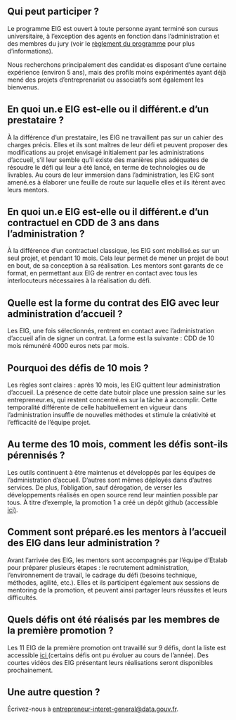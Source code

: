 ## Qui peut participer ?

Le programme EIG est ouvert à toute personne ayant terminé son cursus
universitaire, à l’exception des agents en fonction dans
l’administration et des membres du jury (voir le [règlement du
programme](https://entrepreneur-interet-general.etalab.gouv.fr/assets/EIG-promotion2_reglement_programme_VFF.pdf)
pour plus d’informations).

Nous recherchons principalement des candidat·es disposant d’une
certaine expérience (environ 5 ans), mais des profils moins
expérimentés ayant déjà mené des projets d’entreprenariat ou
associatifs sont également les bienvenus.

## En quoi un.e EIG est-elle ou il différent.e d’un prestataire ?

À la différence d’un prestataire, les EIG ne travaillent pas sur un
cahier des charges précis. Elles et ils sont maîtres de leur défi et
peuvent proposer des modifications au projet envisagé initialement par
les administrations d’accueil, s’il leur semble qu’il existe des
manières plus adéquates de résoudre le défi qui leur a été lancé, en
terme de technologies ou de livrables.  Au cours de leur immersion
dans l’administration, les EIG sont amené.es à élaborer une feuille de
route sur laquelle elles et ils itèrent avec leurs mentors.

## En quoi un.e EIG est-elle ou il différent.e d’un contractuel en CDD de 3 ans dans l’administration ?

À la différence d’un contractuel classique, les EIG sont mobilisé.es
sur un seul projet, et pendant 10 mois. Cela leur permet de mener un
projet de bout en bout, de sa conception à sa réalisation. Les mentors
sont garants de ce format, en permettant aux EIG de rentrer en contact
avec tous les interlocuteurs nécessaires à la réalisation du défi.

## Quelle est la forme du contrat des EIG avec leur administration d’accueil ?

Les EIG, une fois sélectionnés, rentrent en contact avec
l’administration d’accueil afin de signer un contrat. La forme est la
suivante : CDD de 10 mois rémunéré 4000 euros nets par mois.

## Pourquoi des défis de 10 mois ?

Les règles sont claires : après 10 mois, les EIG quittent leur
administration d’accueil. La présence de cette date butoir place une
pression saine sur les entrepreneur.es, qui restent concentré.es sur
la tâche à accomplir. Cette temporalité différente de celle
habituellement en vigueur dans l’administration insuffle de nouvelles
méthodes et stimule la créativité et l’efficacité de l’équipe projet.

## Au terme des 10 mois, comment les défis sont-ils pérennisés ?

Les outils continuent à être maintenus et développés par les équipes
de l’administration d’accueil. D’autres sont mêmes déployés dans
d’autres services. De plus, l’obligation, sauf dérogation, de verser
les développements réalisés en open source rend leur maintien possible
par tous. À titre d’exemple, la promotion 1 a créé un dépôt github
(accessible [ici)](https://github.com/eig-2017).

## Comment sont préparé.es les mentors à l’accueil des EIG dans leur administration ?

Avant l’arrivée des EIG, les mentors sont accompagnés par l’équipe
d’Etalab pour préparer plusieurs étapes : le recrutement
administration, l’environnement de travail, le cadrage du défi
(besoins technique, méthodes, agilité, etc.).  Elles et ils
participent également aux sessions de mentoring de la promotion, et
peuvent ainsi partager leurs réussites et leurs difficultés.

## Quels défis ont été réalisés par les membres de la première promotion ?

Les 11 EIG de la première promotion ont travaillé sur 9 défis, dont la
liste est accessible [ici
](https://www.etalab.gouv.fr/entrepreneurs-dinteret-general)(certains
défis ont pu évoluer au cours de l’année). Des courtes vidéos des EIG
présentant leurs réalisations seront disponibles prochainement.

## Une autre question ?

Écrivez-nous à
[entrepreneur-interet-general@data.gouv.fr](mailto:entrepreneur-interet-general@data.gouv.fr).

